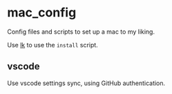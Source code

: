 # mac_config

Config files and scripts to set up a mac to my liking.

Use [lk](https://github.com/jamescoleuk/lk) to use the `install` script.

## vscode 
Use vscode settings sync, using GitHub authentication.